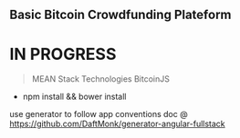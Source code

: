 Basic Bitcoin Crowdfunding Plateform
-------------------------------

IN PROGRESS
=============================

> MEAN Stack Technologies
> BitcoinJS

* npm install && bower install 

use generator to follow app conventions doc @ https://github.com/DaftMonk/generator-angular-fullstack



